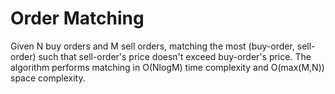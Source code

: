 # Order Matching
Given N buy orders and M sell orders, matching the most (buy-order, sell-order) such that sell-order's price doesn't exceed buy-order's price. The algorithm performs matching in O(NlogM) time complexity and O(max(M,N)) space complexity.
